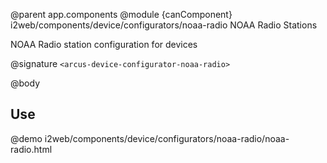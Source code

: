 @parent app.components
@module {canComponent} i2web/components/device/configurators/noaa-radio NOAA Radio Stations

NOAA Radio station configuration for devices

@signature `<arcus-device-configurator-noaa-radio>`

@body

## Use

@demo i2web/components/device/configurators/noaa-radio/noaa-radio.html
